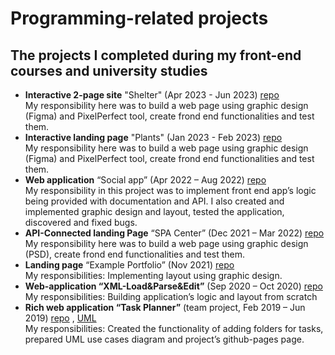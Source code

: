 # Programming-related projects
## The projects I completed during my front-end courses and university studies
- **Interactive 2-page site** "Shelter" (Apr 2023 - Jun 2023) [repo](https://github.com/Den0702/Shelter)  
My responsibility here was to build a web page using graphic design (Figma) and PixelPerfect tool, create frond end functionalities and test them.  
- **Interactive landing page** "Plants" (Jan 2023 - Feb 2023) [repo](https://github.com/Den0702/Plants/tree/main)  
My responsibility here was to build a web page using graphic design (Figma) and PixelPerfect tool, create frond end functionalities and test them.  
- **Web application** “Social app” (Apr 2022 – Aug 2022) [repo](https://github.com/Den0702/social-app)  
My responsibility in this project was to implement front end app’s logic being provided with documentation and API. I also created and implemented graphic design and layout, tested the application, discovered and fixed bugs. 
- **API-Connected landing Page** “SPA Center” (Dec 2021 – Mar 2022) [repo](https://github.com/Den0702/projekt-HTML-CSS-JS-SASS)  
My responsibility here was to build a web page using graphic design (PSD), create frond end functionalities and test them.
- **Landing page** “Example Portfolio” (Nov 2021) [repo](https://github.com/Den0702/landing-page-pure-css-and-html)  
My responsibilities: Implementing layout using graphic design.
- **Web-application “XML-Load&Parse&Edit”** (Sep 2020 – Oct 2020) [repo](https://github.com/Den0702/XMLLoad-Parse-Edit)  
My responsibilities: Building application’s logic and layout from scratch
- **Rich web application “Task Planner”** (team project, Feb 2019 – Jun 2019) [repo](https://github.com/s194506/BAITaskPlanner) , [UML](https://drive.google.com/file/d/1_mxWYp7ZwOu0HzAgTrOoHkgRwqfO13Vy/view?usp=sharing)    
My responsibilities: Created the functionality of adding folders for tasks, prepared UML use cases diagram and project’s github-pages page.



